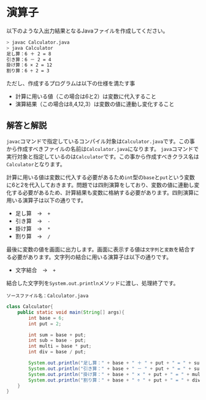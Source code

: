 # 演算子
以下のような入出力結果となるJavaファイルを作成してください。

```bash
> javac Calculator.java
> java Calculator
足し算：6 ＋ 2 = 8
引き算：6 － 2 = 4
掛け算：6 × 2 = 12
割り算：6 ÷ 2 = 3
```

ただし、作成するプログラムは以下の仕様を満たす事

* 計算に用いる値（この場合は6と2）は変数に代入すること
* 演算結果（この場合は8,4,12,3）は変数の値に連動し変化すること

## 解答と解説

`javac`コマンドで指定しているコンパイル対象は`Calculator.java`です。この事から作成すべきファイルの名前は`Calculator.java`になります。
`java`コマンドで実行対象と指定しているのは`Calculator`です。この事から作成すべきクラス名は`Calculator`となります。

計算に用いる値は変数に代入する必要があるため`int`型の`base`と`put`という変数に6と2を代入しておきます。問題では四則演算をしており、変数の値に連動し変化する必要があるため、計算結果も変数に格納する必要があります。四則演算に用いる演算子は以下の通りです。

* 足し算　→　`+`
* 引き算　→　`-`
* 掛け算　→　`*`
* 割り算　→　`/`

最後に変数の値を画面に出力します。画面に表示する値は`文字列`と`変数`を結合する必要があります。文字列の結合に用いる演算子は以下の通りです。

* 文字結合　→　`+`

結合した文字列を`System.out.println`メソッドに渡し、処理終了です。


`ソースファイル名：Calculator.java`
```java
class Calculator{
	public static void main(String[] args){
		int base = 6;
		int put = 2;

		int sum = base + put;
		int sub = base - put;
		int multi = base * put;
		int div = base / put;

		System.out.println("足し算：" + base + " ＋ " + put + " = " + sum);
		System.out.println("引き算：" + base + " － " + put + " = " + sub);
		System.out.println("掛け算：" + base + " × " + put + " = " + multi);
		System.out.println("割り算：" + base + " ÷ " + put + " = " + div);
	}
}
```
